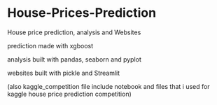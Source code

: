 # House-Prices-Prediction
House price prediction, analysis and Websites

prediction made with xgboost

analysis built with pandas, seaborn and pyplot

websites built with pickle and Streamlit

(also kaggle_competition file include notebook and files that i used for kaggle house price prediction competition)

